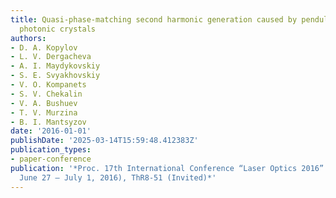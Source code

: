 ```yaml
---
title: Quasi-phase-matching second harmonic generation caused by pendulum effect in
  photonic crystals
authors:
- D. A. Kopylov
- L. V. Dergacheva
- A. I. Maydykovskiy
- S. E. Svyakhovskiy
- V. O. Kompanets
- S. V. Chekalin
- V. A. Bushuev
- T. V. Murzina
- B. I. Mantsyzov
date: '2016-01-01'
publishDate: '2025-03-14T15:59:48.412383Z'
publication_types:
- paper-conference
publication: '*Proc. 17th International Conference “Laser Optics 2016” (St. Petersburg,
  June 27 – July 1, 2016), ThR8-51 (Invited)*'
---
```

